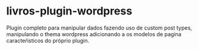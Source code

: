 # livros-plugin-wordpress


Plugin completo para manipular dados fazendo uso de custom post types, manipulando o thema wordpress adicionando a os modelos de pagina caracteŕisticos do próprio plugin. 
